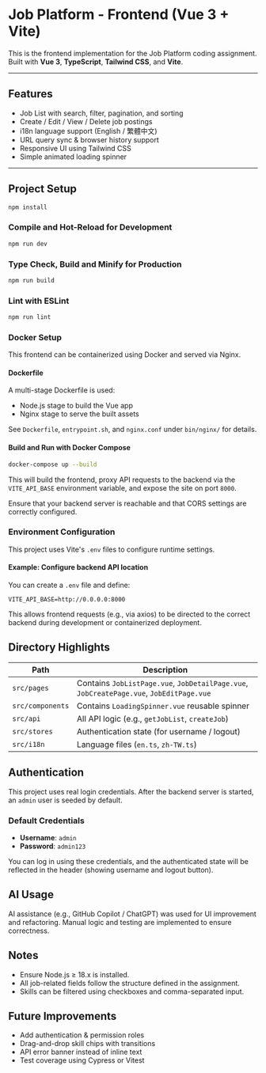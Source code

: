 # Job Platform - Frontend (Vue 3 + Vite)

This is the frontend implementation for the Job Platform coding assignment. Built with **Vue 3**, **TypeScript**, **Tailwind CSS**, and **Vite**.

---

## Features

- Job List with search, filter, pagination, and sorting
- Create / Edit / View / Delete job postings
- i18n language support (English / 繁體中文)
- URL query sync & browser history support
- Responsive UI using Tailwind CSS
- Simple animated loading spinner

---

## Project Setup

```bash
npm install
```

### Compile and Hot-Reload for Development

```bash
npm run dev
```

### Type Check, Build and Minify for Production

```bash
npm run build
```

### Lint with ESLint

```bash
npm run lint
```

### Docker Setup

This frontend can be containerized using Docker and served via Nginx.

#### Dockerfile

A multi-stage Dockerfile is used:

- Node.js stage to build the Vue app
- Nginx stage to serve the built assets

See `Dockerfile`, `entrypoint.sh`, and `nginx.conf` under `bin/nginx/` for details.

#### Build and Run with Docker Compose

```bash
docker-compose up --build
```

This will build the frontend, proxy API requests to the backend via the `VITE_API_BASE` environment variable, and expose the site on port `8000`.

Ensure that your backend server is reachable and that CORS settings are correctly configured.

### Environment Configuration

This project uses Vite's `.env` files to configure runtime settings.

#### Example: Configure backend API location

You can create a `.env` file and define:

```env
VITE_API_BASE=http://0.0.0.0:8000
```

This allows frontend requests (e.g., via axios) to be directed to the correct backend during development or containerized deployment.

## Directory Highlights

| Path             | Description                                                                             |
| ---------------- | --------------------------------------------------------------------------------------- |
| `src/pages`      | Contains `JobListPage.vue`, `JobDetailPage.vue`, `JobCreatePage.vue`, `JobEditPage.vue` |
| `src/components` | Contains `LoadingSpinner.vue` reusable spinner                                          |
| `src/api`        | All API logic (e.g., `getJobList`, `createJob`)                                         |
| `src/stores`     | Authentication state (for username / logout)                                            |
| `src/i18n`       | Language files (`en.ts`, `zh-TW.ts`)                                                    |

## Authentication

This project uses real login credentials. After the backend server is started, an `admin` user is seeded by default.

### Default Credentials

- **Username**: `admin`
- **Password**: `admin123`

You can log in using these credentials, and the authenticated state will be reflected in the header (showing username and logout button).

## AI Usage

AI assistance (e.g., GitHub Copilot / ChatGPT) was used for UI improvement and refactoring. Manual logic and testing are implemented to ensure correctness.

## Notes

- Ensure Node.js ≥ 18.x is installed.
- All job-related fields follow the structure defined in the assignment.
- Skills can be filtered using checkboxes and comma-separated input.

## Future Improvements

- Add authentication & permission roles
- Drag-and-drop skill chips with transitions
- API error banner instead of inline text
- Test coverage using Cypress or Vitest
